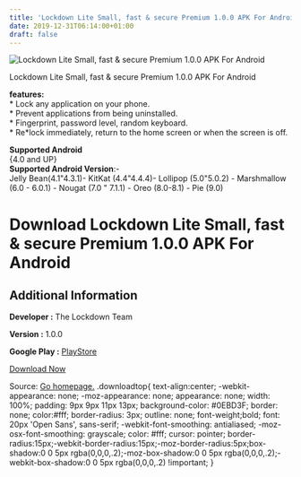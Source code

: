 ```yaml
---
title: 'Lockdown Lite Small, fast & secure Premium 1.0.0 APK For Android'
date: 2019-12-31T06:14:00+01:00
draft: false
---
```


![Lockdown Lite Small, fast & secure Premium 1.0.0 APK For Android](https://i0.wp.com/apkhome.net/wp-content/uploads/2019/11/Lockdown-Lite-Small-fast-secure-Premium-1.0.0.png "Lockdown Lite Small, fast & secure Premium 1.0.0 APK For Android")

  

Lockdown Lite Small, fast & secure Premium 1.0.0 APK For Android

**features:**  
\* Lock any application on your phone.  
\* Prevent applications from being uninstalled.  
\* Fingerprint, password level, random keyboard.  
\* Re\*lock immediately, return to the home screen or when the screen is off.

**Supported Android**  
{4.0 and UP}  
**Supported Android Version**:-  
Jelly Bean(4.1"4.3.1)- KitKat (4.4"4.4.4)- Lollipop (5.0"5.0.2) - Marshmallow (6.0 - 6.0.1) - Nougat (7.0 " 7.1.1) - Oreo (8.0-8.1) - Pie (9.0)

Download Lockdown Lite Small, fast & secure Premium 1.0.0 APK For Android
=========================================================================

Additional Information
----------------------

**Developer :** The Lockdown Team

**Version :** 1.0.0

**Google Play :** [PlayStore](https://play.google.com/store/apps/details?id=app.lockx&hl=en)

  

[Download Now](https://store4app.co/post/lockdown-lite-small-fast-amp-secure-premium-1-0-0-apk-for-android_1573928021)

  
Source: [Go homepage.](https://store4app.co/post/lockdown-lite-small-fast-amp-secure-premium-1-0-0-apk-for-android_1573928021) .downloadtop{ text-align:center; -webkit-appearance: none; -moz-appearance: none; appearance: none; width: 100%; padding: 9px 9px 11px 13px; background-color: #0EBD3F; border: none; color:#fff; border-radius: 3px; outline: none; font-weight;bold; font: 20px 'Open Sans', sans-serif; -webkit-font-smoothing: antialiased; -moz-osx-font-smoothing: grayscale; color: #fff; cursor: pointer; border-radius:15px;-webkit-border-radius:15px;-moz-border-radius:5px;box-shadow:0 0 5px rgba(0,0,0,.2);-moz-box-shadow:0 0 5px rgba(0,0,0,.2);-webkit-box-shadow:0 0 5px rgba(0,0,0,.2) !important; }